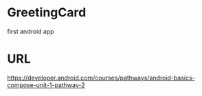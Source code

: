 # GreetingCard
first android app

# URL
https://developer.android.com/courses/pathways/android-basics-compose-unit-1-pathway-2

